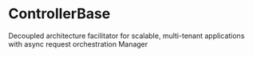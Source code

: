 # ControllerBase
Decoupled architecture facilitator for scalable, multi-tenant applications with async request orchestration Manager
